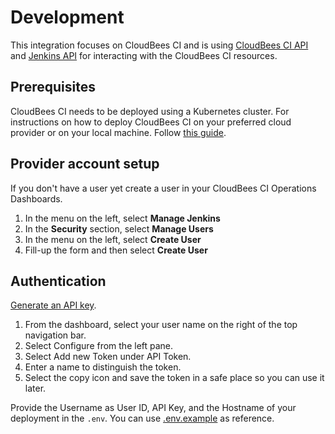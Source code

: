 # Development

This integration focuses on CloudBees CI and is using
[CloudBees CI API](https://docs.cloudbees.com/docs/cloudbees-ci-api/latest/api-authentication)
and [Jenkins API](https://www.jenkins.io/doc/book/using/remote-access-api/) for
interacting with the CloudBees CI resources.

## Prerequisites

CloudBees CI needs to be deployed using a Kubernetes cluster. For instructions
on how to deploy CloudBees CI on your preferred cloud provider or on your local
machine. Follow
[this guide](https://docs.cloudbees.com/docs/cloudbees-ci/latest/cloud-onboarding#:~:text=Requirements%20validation%20tool-,Install,-Use%20installation%20instructions).

## Provider account setup

If you don't have a user yet create a user in your CloudBees CI Operations
Dashboards.

1. In the menu on the left, select **Manage Jenkins**
2. In the **Security** section, select **Manage Users**
3. In the menu on the left, select **Create User**
4. Fill-up the form and then select **Create User**

## Authentication

[Generate an API key](https://docs.cloudbees.com/docs/cloudbees-ci-api/latest/api-authentication).

1. From the dashboard, select your user name on the right of the top navigation
   bar.
2. Select Configure from the left pane.
3. Select Add new Token under API Token.
4. Enter a name to distinguish the token.
5. Select the copy icon and save the token in a safe place so you can use it
   later.

Provide the Username as User ID, API Key, and the Hostname of your deployment in
the `.env`. You can use [.env.example](../.env.example) as reference.
